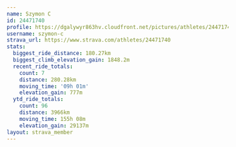 ```yaml
---
name: Szymon C
id: 24471740
profile: https://dgalywyr863hv.cloudfront.net/pictures/athletes/24471740/7213253/3/large.jpg
username: szymon-c
strava_url: https://www.strava.com/athletes/24471740
stats:
  biggest_ride_distance: 180.27km
  biggest_climb_elevation_gain: 1848.2m
  recent_ride_totals:
    count: 7
    distance: 280.28km
    moving_time: '09h 01m'
    elevation_gain: 777m
  ytd_ride_totals:
    count: 96
    distance: 3966km
    moving_time: 155h 08m
    elevation_gain: 29137m
layout: strava_member
--- 
```

